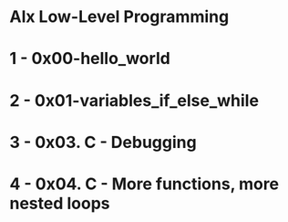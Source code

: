 # Alx Low-Level Programming
# 1 - 0x00-hello_world

# 2 - 0x01-variables_if_else_while

# 3 - 0x03. C - Debugging

# 4 - 0x04. C - More functions, more nested loops
